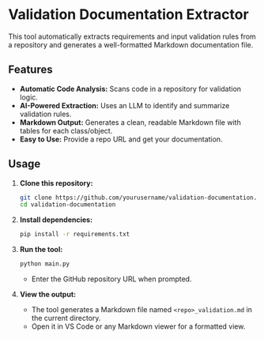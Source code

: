 # Validation Documentation Extractor

This tool automatically extracts requirements and input validation rules from a repository and generates a well-formatted Markdown documentation file.

## Features

- **Automatic Code Analysis:** Scans code in a repository for validation logic.
- **AI-Powered Extraction:** Uses an LLM to identify and summarize validation rules.
- **Markdown Output:** Generates a clean, readable Markdown file with tables for each class/object.
- **Easy to Use:** Provide a repo URL and get your documentation.

## Usage

1. **Clone this repository:**
    ```sh
    git clone https://github.com/yourusername/validation-documentation.git
    cd validation-documentation
    ```

2. **Install dependencies:**
    ```sh
    pip install -r requirements.txt
    ```

3. **Run the tool:**
    ```sh
    python main.py
    ```
    - Enter the GitHub repository URL when prompted.

4. **View the output:**
    - The tool generates a Markdown file named `<repo>_validation.md` in the current directory.
    - Open it in VS Code or any Markdown viewer for a formatted view.